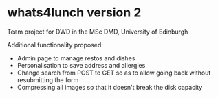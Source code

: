 # whats4lunch version 2
Team project for DWD in the MSc DMD, University of Edinburgh

Additional functionality proposed:

- Admin page to manage restos and dishes
- Personalisation to save address and allergies
- Change search from POST to GET so as to allow going back without resubmitting the form
- Compressing all images so that it doesn't break the disk capacity